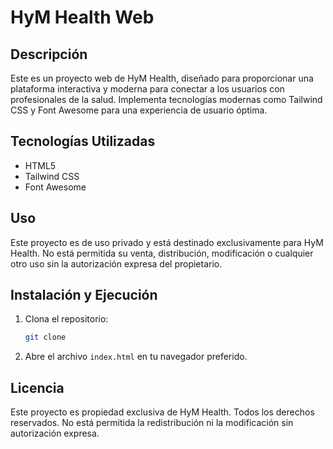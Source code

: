 # HyM Health Web

## Descripción
Este es un proyecto web de HyM Health, diseñado para proporcionar una plataforma interactiva y moderna para conectar a los usuarios con profesionales de la salud. Implementa tecnologías modernas como Tailwind CSS y Font Awesome para una experiencia de usuario óptima.

## Tecnologías Utilizadas
- HTML5
- Tailwind CSS
- Font Awesome

## Uso
Este proyecto es de uso privado y está destinado exclusivamente para HyM Health. No está permitida su venta, distribución, modificación o cualquier otro uso sin la autorización expresa del propietario.

## Instalación y Ejecución
1. Clona el repositorio:
   ```sh
   git clone
   ```
2. Abre el archivo `index.html` en tu navegador preferido.

## Licencia
Este proyecto es propiedad exclusiva de HyM Health. Todos los derechos reservados. No está permitida la redistribución ni la modificación sin autorización expresa.

